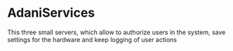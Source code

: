 # AdaniServices
This three small servers, which allow to authorize users in the system, save settings for the hardware and keep logging of user actions
